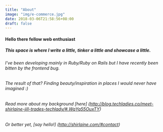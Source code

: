```yaml
---
title: "About"
image: "img/e-commerce.jpg"
date: 2018-03-06T21:58:56+08:00
draft: false
---
```


#### Hello there fellow web enthusiast  
##### This space is where I write a little, tinker a little and showcase a little.  


###### I've been developing mainly in Ruby/Ruby on Rails but I have recently been bitten by the frontend bug.  
###### The result of that? Finding beauty/inspiration in places I would never have imagined :)
###### Read more about my background [here] (http://blog.techladies.co/meet-shirlaine-jill-trades-techlady/#.WqYq55OuxTY)
###### Or better yet, [say hello!] (http://shirlaine.com/#contact)
